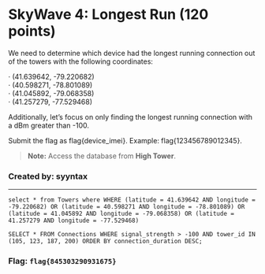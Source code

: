 <h1> SkyWave 4: Longest Run (120 points)</h1>
<p> We need to determine which device had the longest running connection out of the towers with the following coordinates:<div>&middot; (41.639642, -79.220682)<br> &middot; (40.598271, -78.801089)<br> &middot; (41.045892, -79.068358)<br> &middot; (41.257279, -77.529468)</div></p>
<p>Additionally, let’s focus on only finding the longest running connection with a dBm greater than -100.</p>
<p>Submit the flag as flag{device_imei}. Example: flag{123456789012345}.</p>
<blockquote><strong>Note:</strong> Access the database from <b>High Tower</b>.</blockquote>
<h3> Created by: <b>syyntax</b></h3>
<hr>

```query
select * from Towers where WHERE (latitude = 41.639642 AND longitude = -79.220682) OR (latitude = 40.598271 AND longitude = -78.801089) OR (latitude = 41.045892 AND longitude = -79.068358) OR (latitude = 41.257279 AND longitude = -77.529468)
```
```query
SELECT * FROM Connections WHERE signal_strength > -100 AND tower_id IN (105, 123, 187, 200) ORDER BY connection_duration DESC;
```
<h3>Flag: <code>flag{845303290931675}</code></h3>
